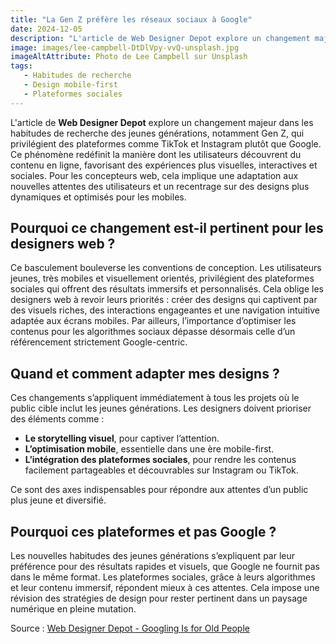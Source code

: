 ```yaml
---
title: "La Gen Z préfère les réseaux sociaux à Google"
date: 2024-12-05
description: "L'article de Web Designer Depot explore un changement majeur dans les habitudes de recherche des jeunes générations, notamment Gen Z, qui privilégient des plateformes comme TikTok et Instagram plutôt que Google."
image: images/lee-campbell-DtDlVpy-vvQ-unsplash.jpg
imageAltAttribute: Photo de Lee Campbell sur Unsplash
tags:
   - Habitudes de recherche  
   - Design mobile-first  
   - Plateformes sociales
---
```


L'article de **Web Designer Depot** explore un changement majeur dans les habitudes de recherche des jeunes générations, notamment Gen Z, qui privilégient des plateformes comme TikTok et Instagram plutôt que Google. Ce phénomène redéfinit la manière dont les utilisateurs découvrent du contenu en ligne, favorisant des expériences plus visuelles, interactives et sociales. Pour les concepteurs web, cela implique une adaptation aux nouvelles attentes des utilisateurs et un recentrage sur des designs plus dynamiques et optimisés pour les mobiles.

## **Pourquoi ce changement est-il pertinent pour les designers web ?**

Ce basculement bouleverse les conventions de conception. Les utilisateurs jeunes, très mobiles et visuellement orientés, privilégient des plateformes sociales qui offrent des résultats immersifs et personnalisés. Cela oblige les designers web à revoir leurs priorités : créer des designs qui captivent par des visuels riches, des interactions engageantes et une navigation intuitive adaptée aux écrans mobiles. Par ailleurs, l’importance d’optimiser les contenus pour les algorithmes sociaux dépasse désormais celle d’un référencement strictement Google-centric.

## **Quand et comment adapter mes designs ?**

Ces changements s’appliquent immédiatement à tous les projets où le public cible inclut les jeunes générations. Les designers doivent prioriser des éléments comme :

- **Le storytelling visuel**, pour captiver l’attention.
- **L’optimisation mobile**, essentielle dans une ère mobile-first.
- **L’intégration des plateformes sociales**, pour rendre les contenus facilement partageables et découvrables sur Instagram ou TikTok.  

Ce sont des axes indispensables pour répondre aux attentes d’un public plus jeune et diversifié.

## **Pourquoi ces plateformes et pas Google ?**

Les nouvelles habitudes des jeunes générations s’expliquent par leur préférence pour des résultats rapides et visuels, que Google ne fournit pas dans le même format. Les plateformes sociales, grâce à leurs algorithmes et leur contenu immersif, répondent mieux à ces attentes. Cela impose une révision des stratégies de design pour rester pertinent dans un paysage numérique en pleine mutation.

Source : [Web Designer Depot - Googling Is for Old People](https://webdesignerdepot.com/googling-is-for-old-people-what-this-means-for-web-designers/)
